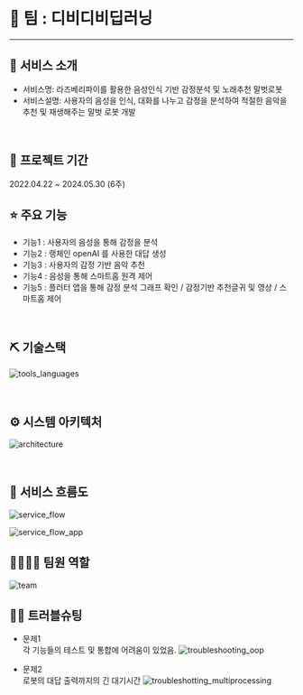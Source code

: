 # 📎 팀 : 디비디비딥러닝


---
## 👀 서비스 소개
* 서비스명:  라즈베리파이를 활용한 음성인식 기반 감정분석 및 노래추천 말벗로봇
* 서비스설명: 사용자의 음성을 인식, 대화를 나누고 감정을 분석하여 적절한 음악을 추천 및 재생해주는 말벗 로봇 개발
<br>

## 📅 프로젝트 기간
2022.04.22 ~ 2024.05.30 (6주)
<br>

## ⭐ 주요 기능
* 기능1 : 사용자의 음성을 통해 감정을 분석
* 기능2 : 랭체인 openAI 를 사용한 대답 생성
* 기능3 : 사용자의 감정 기반 음악 추천
* 기능4 : 음성을 통해 스마트홈 원격 제어
* 기능5 : 플러터 앱을 통해 감정 분석 그래프 확인 / 감정기반 추천글귀 및 영상 / 스마트홈 제어

<br>

## ⛏ 기술스택
![tools_languages](https://github.com/2024-SMHRD-IS-IOT-2/dbdbDeep/assets/11593416/9417dec1-fc37-4b3c-9d8b-1d008f8d9337)

<br>

## ⚙ 시스템 아키텍처

![architecture](https://github.com/2024-SMHRD-IS-IOT-2/dbdbDeep/assets/11593416/1ee06d14-62b3-425f-8cd2-4ba1888b7213)

<br>

## 📌 서비스 흐름도

![service_flow](https://github.com/2024-SMHRD-IS-IOT-2/dbdbDeep/assets/11593416/d066ab3d-2e9c-4b21-865c-2ab3e479da70)

![service_flow_app](https://github.com/2024-SMHRD-IS-IOT-2/dbdbDeep/assets/11593416/2521cb02-fb80-424c-93e4-ad1d403bfc5b)



## 👨‍👩‍👦‍👦 팀원 역할
![team](https://github.com/2024-SMHRD-IS-IOT-2/dbdbDeep/assets/11593416/6cfb328c-547e-402d-90e6-8d967ebc6496)


## 🤾‍♂️ 트러블슈팅
  
* 문제1<br>
  각 기능들의 테스트 및 통합에 어려움이 있었음.
![troubleshooting_oop](https://github.com/2024-SMHRD-IS-IOT-2/dbdbDeep/assets/11593416/aa1cfefa-3757-4b48-a8ad-e56d6f07ef2c)

 
* 문제2<br>
  로봇의 대답 출력까지의 긴 대기시간
  ![troubleshotting_multiprocessing](https://github.com/2024-SMHRD-IS-IOT-2/dbdbDeep/assets/11593416/63af85a6-4d56-4c9b-b063-7b68fe1d8f71)

